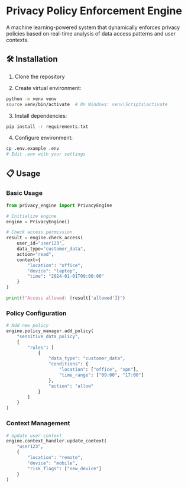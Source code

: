 # Privacy Policy Enforcement Engine

A machine learning-powered system that dynamically enforces privacy policies based on real-time analysis of data access patterns and user contexts.

## 🛠️ Installation

1. Clone the repository

2. Create virtual environment:
```bash
python -m venv venv
source venv/bin/activate  # On Windows: venv\Scripts\activate
```

3. Install dependencies:
```bash
pip install -r requirements.txt
```

4. Configure environment:
```bash
cp .env.example .env
# Edit .env with your settings
```

## 📋 Usage

### Basic Usage
```python
from privacy_engine import PrivacyEngine

# Initialize engine
engine = PrivacyEngine()

# Check access permission
result = engine.check_access(
    user_id="user123",
    data_type="customer_data",
    action="read",
    context={
        "location": "office",
        "device": "laptop",
        "time": "2024-01-01T09:00:00"
    }
)

print(f"Access allowed: {result['allowed']}")
```

### Policy Configuration
```python
# Add new policy
engine.policy_manager.add_policy(
    "sensitive_data_policy",
    {
        "rules": [
            {
                "data_type": "customer_data",
                "conditions": {
                    "location": ["office", "vpn"],
                    "time_range": ["09:00", "17:00"]
                },
                "action": "allow"
            }
        ]
    }
)
```

### Context Management
```python
# Update user context
engine.context_handler.update_context(
    "user123",
    {
        "location": "remote",
        "device": "mobile",
        "risk_flags": ["new_device"]
    }
)
```
